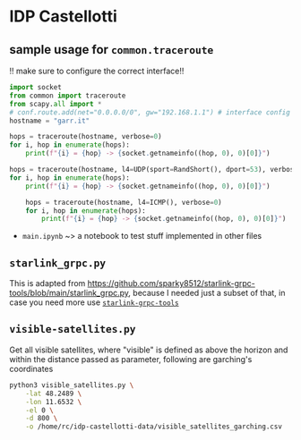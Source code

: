 # IDP Castellotti

## sample usage for `common.traceroute`
!! make sure to configure the correct interface!!

```python
import socket
from common import traceroute
from scapy.all import *
# conf.route.add(net="0.0.0.0/0", gw="192.168.1.1") # interface config in our case
hostname = "garr.it"

hops = traceroute(hostname, verbose=0)
for i, hop in enumerate(hops):
    print(f"{i} = {hop} -> {socket.getnameinfo((hop, 0), 0)[0]}")

hops = traceroute(hostname, l4=UDP(sport=RandShort(), dport=53), verbose=0)
for i, hop in enumerate(hops):
    print(f"{i} = {hop} -> {socket.getnameinfo((hop, 0), 0)[0]}")

    hops = traceroute(hostname, l4=ICMP(), verbose=0)
    for i, hop in enumerate(hops):
        print(f"{i} = {hop} -> {socket.getnameinfo((hop, 0), 0)[0]}")
```

+ `main.ipynb` ~> a notebook to test stuff implemented in other files


## `starlink_grpc.py`
This is adapted from <https://github.com/sparky8512/starlink-grpc-tools/blob/main/starlink_grpc.py>, because I needed just a subset of that, in case you need more use [`starlink-grpc-tools`](https://github.com/sparky8512/starlink-grpc-tools)

## `visible-satellites.py`

Get all visible satellites, where "visible" is defined as above the horizon and within the distance passed as parameter, following are garching's coordinates

```bash
python3 visible_satellites.py \
    -lat 48.2489 \
    -lon 11.6532 \
    -el 0 \
    -d 800 \
    -o /home/rc/idp-castellotti-data/visible_satellites_garching.csv
```